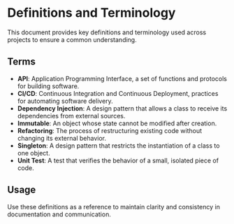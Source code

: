 # Definitions and Terminology

This document provides key definitions and terminology used across projects to ensure a common understanding.

## Terms

- **API**: Application Programming Interface, a set of functions and protocols for building software.
- **CI/CD**: Continuous Integration and Continuous Deployment, practices for automating software delivery.
- **Dependency Injection**: A design pattern that allows a class to receive its dependencies from external sources.
- **Immutable**: An object whose state cannot be modified after creation.
- **Refactoring**: The process of restructuring existing code without changing its external behavior.
- **Singleton**: A design pattern that restricts the instantiation of a class to one object.
- **Unit Test**: A test that verifies the behavior of a small, isolated piece of code.

## Usage

Use these definitions as a reference to maintain clarity and consistency in documentation and communication.
